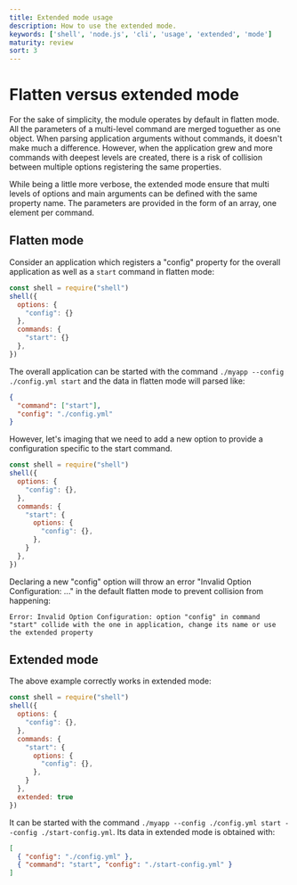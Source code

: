 ```yaml
---
title: Extended mode usage
description: How to use the extended mode.
keywords: ['shell', 'node.js', 'cli', 'usage', 'extended', 'mode']
maturity: review
sort: 3
---
```


# Flatten versus extended mode

For the sake of simplicity, the module operates by default in flatten mode. All the parameters of a multi-level command are merged toguether as one object. When parsing application arguments without commands, it doesn't make much a difference. However, when the application grew and more commands with deepest levels are created, there is a risk of collision between multiple options registering the same properties.

While being a little more verbose, the extended mode ensure that multi levels of options and main arguments can be defined with the same property name. The parameters are provided in the form of an array, one element per command.

## Flatten mode

Consider an application which registers a "config" property for the overall application as well as a `start` command in flatten mode:

```js
const shell = require("shell")
shell({
  options: {
    "config": {}
  },
  commands: {
    "start": {}
  },
})
```

The overall application can be started with the command `./myapp --config ./config.yml start` and the data in flatten mode will parsed like:

```json
{
  "command": ["start"],
  "config": "./config.yml"
}
```

However, let's imaging that we need to add a new option to provide a configuration specific to the start command. 

```js
const shell = require("shell")
shell({
  options: {
    "config": {},
  },
  commands: {
    "start": {
      options: {
        "config": {},
      },
    }
  },
})
```

Declaring a new "config" option will throw an error "Invalid Option Configuration: ..." in the default flatten mode to prevent collision from happening:

```text
Error: Invalid Option Configuration: option "config" in command "start" collide with the one in application, change its name or use the extended property
```

## Extended mode

The above example correctly works in extended mode:

```js
const shell = require("shell")
shell({
  options: {
    "config": {},
  },
  commands: {
    "start": {
      options: {
        "config": {},
      },
    }
  },
  extended: true
})
```

It can be started with the command `./myapp --config ./config.yml start --config ./start-config.yml`. Its data in extended mode is obtained with:

```json
[
  { "config": "./config.yml" },
  { "command": "start", "config": "./start-config.yml" }
]
```
